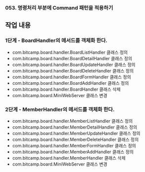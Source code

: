 ### 053. 명령처리 부분에 Command 패턴을 적용하기

## 작업 내용

### 1단계 - BoardHandler의 메서드를 객체화 한다.

- com.bitcamp.board.handler.BoardListHandler 클래스 정의
- com.bitcamp.board.handler.BoardDetailHandler 클래스 정의
- com.bitcamp.board.handler.BoardUpdateHandler 클래스 정의
- com.bitcamp.board.handler.BoardDeleteHandler 클래스 정의
- com.bitcamp.board.handler.BoardFormHandler 클래스 정의
- com.bitcamp.board.handler.BoardAddHandler 클래스 정의
- com.bitcamp.board.handler.BoardHandler 클래스 삭제
- com.bitcamp.board.MiniWebServer 클래스 변경 

### 2단계 - MemberHandler의 메서드를 객체화 한다.

- com.bitcamp.board.handler.MemberListHandler 클래스 정의
- com.bitcamp.board.handler.MemberDetailHandler 클래스 정의
- com.bitcamp.board.handler.MemberUpdateHandler 클래스 정의
- com.bitcamp.board.handler.MemberDeleteHandler 클래스 정의
- com.bitcamp.board.handler.MemberFormHandler 클래스 정의
- com.bitcamp.board.handler.MemberAddHandler 클래스 정의
- com.bitcamp.board.handler.MemberHandler 클래스 삭제
- com.bitcamp.board.MiniWebServer 클래스 변경 
